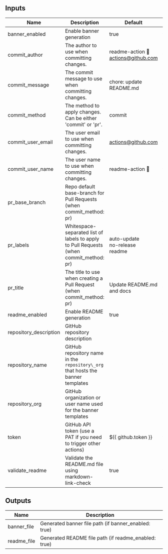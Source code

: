 <!-- markdownlint-disable -->

## Inputs

| Name | Description | Default | Required |
|------|-------------|---------|----------|
| banner\_enabled | Enable banner generation | true | false |
| commit\_author | The author to use when committing changes. | readme-action 📖 <actions@github.com> | false |
| commit\_message | The commit message to use when committing changes. | chore: update README.md | false |
| commit\_method | The method to apply changes. Can be either 'commit' or 'pr'. | commit | true |
| commit\_user\_email | The user email to use when committing changes. | actions@github.com | false |
| commit\_user\_name | The user name to use when committing changes. | readme-action 📖 | false |
| pr\_base\_branch | Repo default base-branch for Pull Requests (when commit\_method: pr) |  | false |
| pr\_labels | Whitespace-separated list of labels to apply to Pull Requests (when commit\_method: pr) | auto-update<br>no-release<br>readme<br> | false |
| pr\_title | The title to use when creating a Pull Request (when commit\_method: pr) | Update README.md and docs | false |
| readme\_enabled | Enable README generation | true | false |
| repository\_description | GitHub repository description |  | false |
| repository\_name | GitHub repository name in the `repository\_org` that hosts the banner templates |  | false |
| repository\_org | GitHub organization or user name used for the banner templates |  | false |
| token | GitHub API token (use a PAT if you need to trigger other actions) | ${{ github.token }} | false |
| validate\_readme | Validate the README.md file using markdown-link-check | true | false |


## Outputs

| Name | Description |
|------|-------------|
| banner\_file | Generated banner file path (if banner\_enabled: true) |
| readme\_file | Generated README file path (if readme\_enabled: true) |
<!-- markdownlint-restore -->
